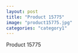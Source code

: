 ```yaml
---
layout: post
title: "Product 15775"
image: "product15775.jpg"
categories: "category1"
---
```

Product 15775
